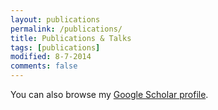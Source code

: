 ```yaml
---
layout: publications
permalink: /publications/
title: Publications & Talks
tags: [publications]
modified: 8-7-2014
comments: false
---
```


You can also browse my <a href="https://scholar.google.es/citations?user=xpNu7vMAAAAJ" target="_blank">Google Scholar profile</a>.
